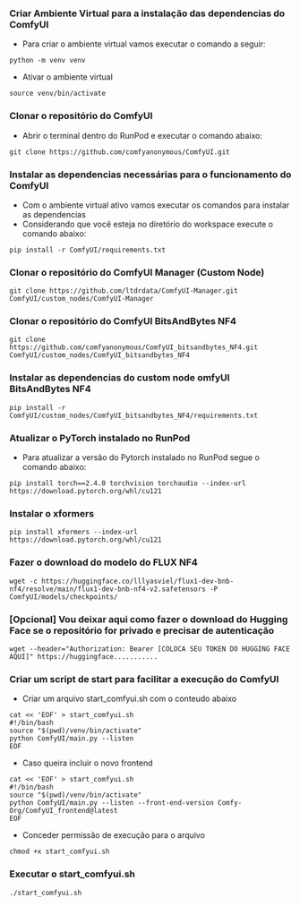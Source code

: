 ### Criar Ambiente Virtual para a instalação das dependencias do ComfyUI

* Para criar o ambiente virtual vamos executar o comando a seguir:

```
python -m venv venv
```
* Ativar o ambiente virtual

```
source venv/bin/activate
```

### Clonar o repositório do ComfyUI

* Abrir o terminal dentro do RunPod e executar o comando abaixo:

```
git clone https://github.com/comfyanonymous/ComfyUI.git
```

### Instalar as dependencias necessárias para o funcionamento do ComfyUI

* Com o ambiente virtual ativo vamos executar os comandos para instalar as dependencias
* Considerando que você esteja no diretório do workspace execute o comando abaixo:

```
pip install -r ComfyUI/requirements.txt
```

### Clonar o repositório do ComfyUI Manager (Custom Node)


```
git clone https://github.com/ltdrdata/ComfyUI-Manager.git ComfyUI/custom_nodes/ComfyUI-Manager
```

### Clonar o repositório do ComfyUI BitsAndBytes NF4

```
git clone https://github.com/comfyanonymous/ComfyUI_bitsandbytes_NF4.git ComfyUI/custom_nodes/ComfyUI_bitsandbytes_NF4
```

### Instalar as dependencias do custom node omfyUI BitsAndBytes NF4

```
pip install -r ComfyUI/custom_nodes/ComfyUI_bitsandbytes_NF4/requirements.txt
```

### Atualizar o PyTorch instalado no RunPod

* Para atualizar a versão do Pytorch instalado no RunPod segue o comando abaixo:

```
pip install torch==2.4.0 torchvision torchaudio --index-url https://download.pytorch.org/whl/cu121
```

### Instalar o xformers

```
pip install xformers --index-url https://download.pytorch.org/whl/cu121
```

### Fazer o download do modelo do FLUX NF4

```
wget -c https://huggingface.co/lllyasviel/flux1-dev-bnb-nf4/resolve/main/flux1-dev-bnb-nf4-v2.safetensors -P ComfyUI/models/checkpoints/
```

### [Opcional] Vou deixar aqui como fazer o download do Hugging Face se o repositório for privado e precisar de autenticação
```
wget --header="Authorization: Bearer [COLOCA SEU TOKEN DO HUGGING FACE AQUI]" https://huggingface...........
```

### Criar um script de start para facilitar a execução do ComfyUI

* Criar um arquivo start_comfyui.sh com o conteudo abaixo

```
cat << 'EOF' > start_comfyui.sh
#!/bin/bash
source "$(pwd)/venv/bin/activate"
python ComfyUI/main.py --listen
EOF
````

* Caso queira incluir o novo frontend

```
cat << 'EOF' > start_comfyui.sh
#!/bin/bash
source "$(pwd)/venv/bin/activate"
python ComfyUI/main.py --listen --front-end-version Comfy-Org/ComfyUI_frontend@latest
EOF
````

* Conceder permissão de execução para o arquivo

```
chmod +x start_comfyui.sh
```

### Executar o start_comfyui.sh

```
./start_comfyui.sh
```
